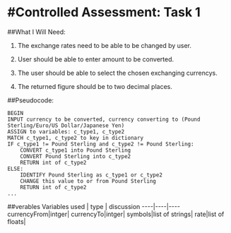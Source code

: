 #Controlled Assessment: Task 1
==============================
##What I Will Need:

1) The exchange rates need to be able to be changed by user.

2) User should be able to enter amount to be converted.

3) The user should be able to select the chosen exchanging currencys.

4) The returned figure should be to two decimal places.

##Pseudocode:

```
BEGIN
INPUT currency to be converted, currency converting to (Pound Sterling/Euro/US Dollar/Japanese Yen)
ASSIGN to variables: c_type1, c_type2
MATCH c_type1, c_type2 to key in dictionary
IF c_type1 != Pound Sterling and c_type2 != Pound Sterling:
    CONVERT c_type1 into Pound Sterling
    CONVERT Pound Sterling into c_type2
    RETURN int of c_type2
ELSE:
    IDENTIFY Pound Sterling as c_type1 or c_type2
    CHANGE this value to or from Pound Sterling
    RETURN int of c_type2
...
```

##verables
Variables used | type | discussion
----|----|----
currencyFrom|intger|
currencyTo|intger|
symbols|list of strings|
rate|list of floats|
